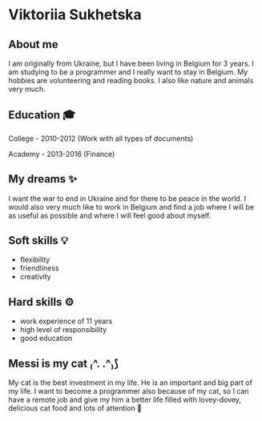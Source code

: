 # Viktoriia Sukhetska

## About me

I am originally from Ukraine, but I have been living in Belgium for 3 years. I am studying to be a programmer and I really want to stay in Belgium. My hobbies are volunteering and reading books. I also like nature and animals very much.

## Education 🎓

College - 2010-2012 (Work with all types of documents)

Academy - 2013-2016 (Finance)

## My dreams ✨

I want the war to end in Ukraine and for there to be peace in the world. I would also very much like to work in Belgium and find a job where I will be as useful as possible and where I will feel good about myself.

## Soft skills 💡

- flexibility
- friendliness
- creativity

## Hard skills ⚙️

- work experience of 11 years
- high level of responsibility
- good education

## Messi is my cat ₍^. .^₎⟆

My cat is the best investment in my life. He is an important and big part of my life. I want to become a programmer also because of my cat, so I can have a remote job and give my him a better life filled with lovey-dovey, delicious cat food and lots of attention 🤍
